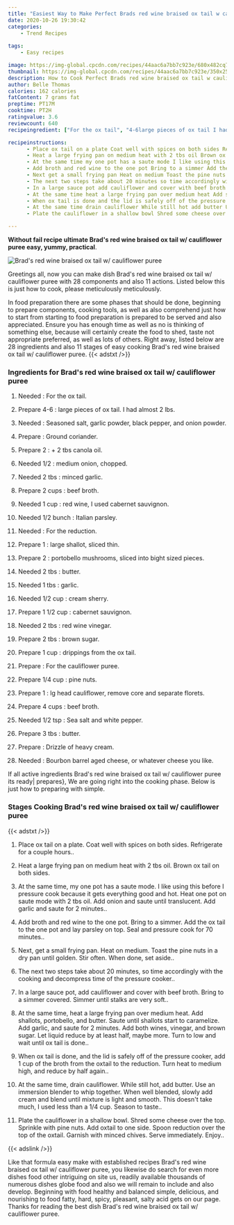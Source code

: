```yaml
---
title: "Easiest Way to Make Perfect Brads red wine braised ox tail w cauliflower puree"
date: 2020-10-26 19:30:42
categories:
    - Trend Recipes
    
tags:
    - Easy recipes

image: https://img-global.cpcdn.com/recipes/44aac6a7bb7c923e/680x482cq70/brads-red-wine-braised-ox-tail-w-cauliflower-puree-recipe-main-photo.jpg
thumbnail: https://img-global.cpcdn.com/recipes/44aac6a7bb7c923e/350x250cq70/brads-red-wine-braised-ox-tail-w-cauliflower-puree-recipe-main-photo.jpg
description: How to Cook Perfect Brads red wine braised ox tail w cauliflower puree with 28 ingredients and 11 stages of easy cooking.
author: Belle Thomas
calories: 162 calories
fatContent: 7 grams fat
preptime: PT17M
cooktime: PT2H
ratingvalue: 3.6
reviewcount: 640
recipeingredient: ["For the ox tail", "4-6large pieces of ox tail I had almost 2 lbs", "Seasoned salt garlic powder black pepper and onion powder", "Ground coriander", "2 2 tbs canola oil", "1/2medium onion chopped", "2 tbsminced garlic", "2 cupsbeef broth", "1 cupred wine I used cabernet sauvignon", "1/2 bunchItalian parsley", "For the reduction", "1large shallot sliced thin", "2portobello mushrooms sliced into bight sized pieces", "2 tbsbutter", "1 tbsgarlic", "1/2 cupcream sherry", "1 1/2 cupcabernet sauvignon", "2 tbsred wine vinegar", "2 tbsbrown sugar", "1 cupdrippings from the ox tail", "For the cauliflower puree", "1/4 cuppine nuts", "1lg head cauliflower remove core and separate florets", "4 cupsbeef broth", "1/2 tspSea salt and white pepper", "3 tbsbutter", "Drizzle of heavy cream", "Bourbon barrel aged cheese or whatever cheese you like"]

recipeinstructions: 
      - Place ox tail on a plate Coat well with spices on both sides Refrigerate for a couple hours 
      - Heat a large frying pan on medium heat with 2 tbs oil Brown ox tail on both sides 
      - At the same time my one pot has a saute mode I like using this before I pressure cook because it gets everything good and hot Heat one pot on saute mode with 2 tbs oil Add onion and saute until translucent Add garlic and saute for 2 minutes 
      - Add broth and red wine to the one pot Bring to a simmer Add the ox tail to the one pot and lay parsley on top Seal and pressure cook for 70 minutes 
      - Next get a small frying pan Heat on medium Toast the pine nuts in a dry pan until golden Stir often When done set aside 
      - The next two steps take about 20 minutes so time accordingly with the cooking and decompress time of the pressure cooker 
      - In a large sauce pot add cauliflower and cover with beef broth Bring to a simmer covered Simmer until stalks are very soft 
      - At the same time heat a large frying pan over medium heat Add shallots portobello and butter Saute until shallots start to caramelize Add garlic and saute for 2 minutes Add both wines vinegar and brown sugar Let liquid reduce by at least half maybe more Turn to low and wait until ox tail is done 
      - When ox tail is done and the lid is safely off of the pressure cooker add 1 cup of the broth from the oxtail to the reduction Turn heat to medium high and reduce by half again 
      - At the same time drain cauliflower While still hot add butter Use an immersion blender to whip together When well blended slowly add cream and blend until mixture is light and smooth This doesnt take much I used less than a 14 cup Season to taste 
      - Plate the cauliflower in a shallow bowl Shred some cheese over the top Sprinkle with pine nuts Add oxtail to one side Spoon reduction over the top of the oxtail Garnish with minced chives Serve immediately Enjoy

---
```




**Without fail recipe ultimate Brad&#39;s red wine braised ox tail w/ cauliflower puree easy, yummy, practical**. 


![Brad&#39;s red wine braised ox tail w/ cauliflower puree](https://img-global.cpcdn.com/recipes/44aac6a7bb7c923e/680x482cq70/brads-red-wine-braised-ox-tail-w-cauliflower-puree-recipe-main-photo.jpg "Brad&#39;s red wine braised ox tail w/ cauliflower puree")




Greetings all, now you can make dish Brad&#39;s red wine braised ox tail w/ cauliflower puree with 28 components and also 11 actions. Listed below this is just how to cook, please meticulously meticulously.

In food preparation there are some phases that should be done, beginning to prepare components, cooking tools, as well as also comprehend just how to start from starting to food preparation is prepared to be served and also appreciated. Ensure you has enough time as well as no is thinking of something else, because will certainly create the food to shed, taste not appropriate preferred, as well as lots of others. Right away, listed below are 28 ingredients and also 11 stages of easy cooking Brad&#39;s red wine braised ox tail w/ cauliflower puree.
{{< adstxt />}}

### Ingredients for Brad&#39;s red wine braised ox tail w/ cauliflower puree


1. Needed  : For the ox tail.

1. Prepare 4-6 : large pieces of ox tail. I had almost 2 lbs.

1. Needed  : Seasoned salt, garlic powder, black pepper, and onion powder.

1. Prepare  : Ground coriander.

1. Prepare 2 : + 2 tbs canola oil.

1. Needed 1/2 : medium onion, chopped.

1. Needed 2 tbs : minced garlic.

1. Prepare 2 cups : beef broth.

1. Needed 1 cup : red wine, I used cabernet sauvignon.

1. Needed 1/2 bunch : Italian parsley.

1. Needed  : For the reduction.

1. Prepare 1 : large shallot, sliced thin.

1. Prepare 2 : portobello mushrooms, sliced into bight sized pieces.

1. Needed 2 tbs : butter.

1. Needed 1 tbs : garlic.

1. Needed 1/2 cup : cream sherry.

1. Prepare 1 1/2 cup : cabernet sauvignon.

1. Needed 2 tbs : red wine vinegar.

1. Prepare 2 tbs : brown sugar.

1. Prepare 1 cup : drippings from the ox tail.

1. Prepare  : For the cauliflower puree.

1. Prepare 1/4 cup : pine nuts.

1. Prepare 1 : lg head cauliflower, remove core and separate florets.

1. Prepare 4 cups : beef broth.

1. Needed 1/2 tsp : Sea salt and white pepper.

1. Prepare 3 tbs : butter.

1. Prepare  : Drizzle of heavy cream.

1. Needed  : Bourbon barrel aged cheese, or whatever cheese you like.



If all active ingredients Brad&#39;s red wine braised ox tail w/ cauliflower puree its ready| prepares}, We are going right into the cooking phase. Below is just how to preparing with simple.

### Stages Cooking Brad&#39;s red wine braised ox tail w/ cauliflower puree

{{< adstxt />}}


1. Place ox tail on a plate. Coat well with spices on both sides. Refrigerate for a couple hours..



1. Heat a large frying pan on medium heat with 2 tbs oil. Brown ox tail on both sides.



1. At the same time, my one pot has a saute mode. I like using this before I pressure cook because it gets everything good and hot. Heat one pot on saute mode with 2 tbs oil. Add onion and saute until translucent. Add garlic and saute for 2 minutes..



1. Add broth and red wine to the one pot. Bring to a simmer. Add the ox tail to the one pot and lay parsley on top. Seal and pressure cook for 70 minutes..



1. Next, get a small frying pan. Heat on medium. Toast the pine nuts in a dry pan until golden. Stir often. When done, set aside..



1. The next two steps take about 20 minutes, so time accordingly with the cooking and decompress time of the pressure cooker..



1. In a large sauce pot, add cauliflower and cover with beef broth. Bring to a simmer covered. Simmer until stalks are very soft..



1. At the same time, heat a large frying pan over medium heat. Add shallots, portobello, and butter. Saute until shallots start to caramelize. Add garlic, and saute for 2 minutes. Add both wines, vinegar, and brown sugar. Let liquid reduce by at least half, maybe more. Turn to low and wait until ox tail is done..



1. When ox tail is done, and the lid is safely off of the pressure cooker, add 1 cup of the broth from the oxtail to the reduction. Turn heat to medium high, and reduce by half again..



1. At the same time, drain cauliflower. While still hot, add butter. Use an immersion blender to whip together. When well blended, slowly add cream and blend until mixture is light and smooth. This doesn&#39;t take much, I used less than a 1/4 cup. Season to taste..



1. Plate the cauliflower in a shallow bowl. Shred some cheese over the top. Sprinkle with pine nuts. Add oxtail to one side. Spoon reduction over the top of the oxtail. Garnish with minced chives. Serve immediately. Enjoy..





{{< adslink />}}

Like that formula easy make with established recipes Brad&#39;s red wine braised ox tail w/ cauliflower puree, you likewise do search for even more dishes food other intriguing on site us, readily available thousands of numerous dishes globe food and also we will remain to include and also develop. Beginning with food healthy and balanced simple, delicious, and nourishing to food fatty, hard, spicy, pleasant, salty acid gets on our page. Thanks for reading the best dish Brad&#39;s red wine braised ox tail w/ cauliflower puree.
